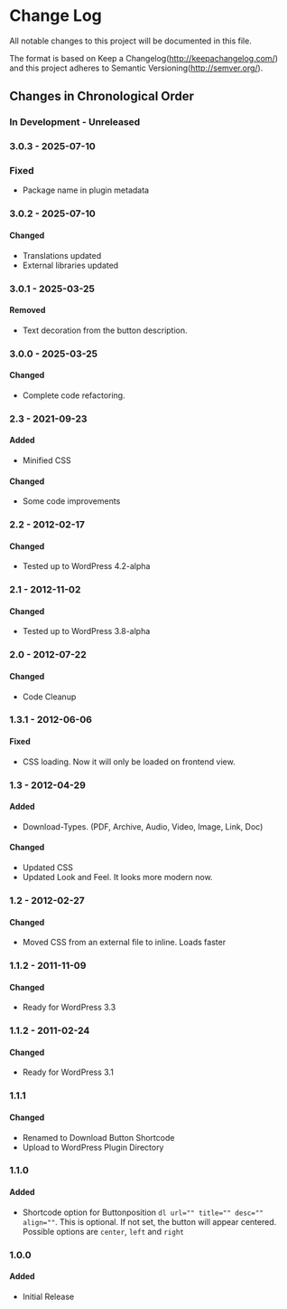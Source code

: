 # Change Log

All notable changes to this project will be documented in this file.

The format is based on Keep a Changelog(http://keepachangelog.com/)
and this project adheres to Semantic Versioning(http://semver.org/).

<!--
GitHub MD Syntax:
https://docs.github.com/en/get-started/writing-on-github/getting-started-with-writing-and-formatting-on-github/basic-writing-and-formatting-syntax

Highlighting:
https://docs.github.com/assets/cb-41128/mw-1440/images/help/writing/alerts-rendered.webp

> !NOTE
> Highlights information that users should take into account, even when skimming.

> !IMPORTANT
> Crucial information necessary for users to succeed.

> !WARNING
> Critical content demanding immediate user attention due to potential risks.
-->

## Changes in Chronological Order

### In Development - Unreleased

<!--
Section Order:

#### Added
#### Fixed
#### Changed
#### Deprecated
#### Removed
#### Security
-->

### 3.0.3 - 2025-07-10

### Fixed

- Package name in plugin metadata

### 3.0.2 - 2025-07-10

#### Changed

- Translations updated
- External libraries updated

### 3.0.1 - 2025-03-25

#### Removed

- Text decoration from the button description.

### 3.0.0 - 2025-03-25

#### Changed

- Complete code refactoring.

### 2.3 - 2021-09-23

#### Added

- Minified CSS

#### Changed

- Some code improvements

### 2.2 - 2012-02-17

#### Changed

- Tested up to WordPress 4.2-alpha

### 2.1 - 2012-11-02

#### Changed

- Tested up to WordPress 3.8-alpha

### 2.0 - 2012-07-22

#### Changed

- Code Cleanup

### 1.3.1 - 2012-06-06

#### Fixed

- CSS loading. Now it will only be loaded on frontend view.

### 1.3 - 2012-04-29

#### Added

- Download-Types. (PDF, Archive, Audio, Video, Image, Link, Doc)

#### Changed

- Updated CSS
- Updated Look and Feel. It looks more modern now.

### 1.2 - 2012-02-27

#### Changed

- Moved CSS from an external file to inline. Loads faster

### 1.1.2 - 2011-11-09

#### Changed

- Ready for WordPress 3.3

### 1.1.2 - 2011-02-24

#### Changed

- Ready for WordPress 3.1

### 1.1.1

#### Changed

- Renamed to Download Button Shortcode
- Upload to WordPress Plugin Directory

### 1.1.0

#### Added

- Shortcode option for Buttonposition `dl url="" title="" desc="" align=""`. This
  is optional. If not set, the button will appear centered. Possible options are
  `center`, `left` and `right`

### 1.0.0

#### Added

- Initial Release
